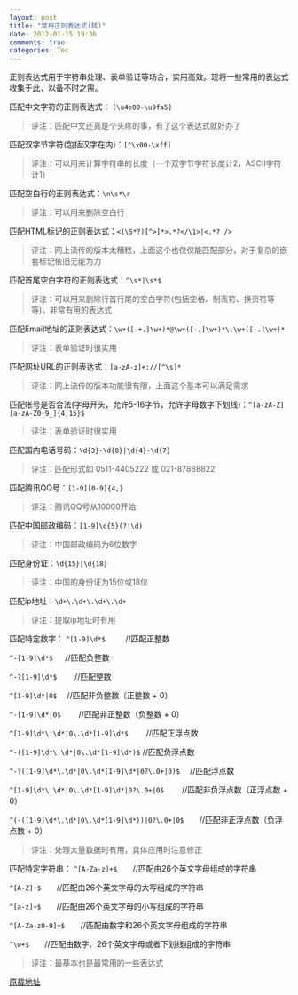 ```yaml
---
layout: post
title: "常用正则表达式(转)"
date: 2012-01-15 19:36
comments: true
categories: Tec
---
```

正则表达式用于字符串处理、表单验证等场合，实用高效。现将一些常用的表达式收集于此，以备不时之需。


匹配中文字符的正则表达式： `[\u4e00-\u9fa5]`
>评注：匹配中文还真是个头疼的事，有了这个表达式就好办了


匹配双字节字符(包括汉字在内)：`[^\x00-\xff]`
>评注：可以用来计算字符串的长度（一个双字节字符长度计2，ASCII字符计1）

<!--more-->


匹配空白行的正则表达式：`\n\s*\r`
>评注：可以用来删除空白行


匹配HTML标记的正则表达式：`<(\S*?)[^>]*>.*?</\1>|<.*? />`
>评注：网上流传的版本太糟糕，上面这个也仅仅能匹配部分，对于复杂的嵌套标记依旧无能为力


匹配首尾空白字符的正则表达式：`^\s*|\s*$`
>评注：可以用来删除行首行尾的空白字符(包括空格、制表符、换页符等等)，非常有用的表达式


匹配Email地址的正则表达式：`\w+([-+.]\w+)*@\w+([-.]\w+)*\.\w+([-.]\w+)*`
>评注：表单验证时很实用


匹配网址URL的正则表达式：`[a-zA-z]+://[^\s]*`
>评注：网上流传的版本功能很有限，上面这个基本可以满足需求


匹配帐号是否合法(字母开头，允许5-16字节，允许字母数字下划线)：`^[a-zA-Z][a-zA-Z0-9_]{4,15}$`
>评注：表单验证时很实用


匹配国内电话号码：`\d{3}-\d{8}|\d{4}-\d{7}`
>评注：匹配形式如 0511-4405222 或 021-87888822


匹配腾讯QQ号：`[1-9][0-9]{4,}`
>评注：腾讯QQ号从10000开始


匹配中国邮政编码：`[1-9]\d{5}(?!\d)`
>评注：中国邮政编码为6位数字


匹配身份证：`\d{15}|\d{18}`
>评注：中国的身份证为15位或18位


匹配ip地址：`\d+\.\d+\.\d+\.\d+`
>评注：提取ip地址时有用


匹配特定数字：
`^[1-9]\d*$`　 　 //匹配正整数


`^-[1-9]\d*$` 　 //匹配负整数


`^-?[1-9]\d*$`　　 //匹配整数


`^[1-9]\d*|0$`　 //匹配非负整数（正整数 + 0）


`^-[1-9]\d*|0$`　　 //匹配非正整数（负整数 + 0）


`^[1-9]\d*\.\d*|0\.\d*[1-9]\d*$`　　 //匹配正浮点数


`^-([1-9]\d*\.\d*|0\.\d*[1-9]\d*)$` //匹配负浮点数


`^-?([1-9]\d*\.\d*|0\.\d*[1-9]\d*|0?\.0+|0)$`　 //匹配浮点数


`^[1-9]\d*\.\d*|0\.\d*[1-9]\d*|0?\.0+|0$`　　 //匹配非负浮点数（正浮点数 + 0）


`^(-([1-9]\d*\.\d*|0\.\d*[1-9]\d*))|0?\.0+|0$`　　//匹配非正浮点数（负浮点数 + 0）


>评注：处理大量数据时有用，具体应用时注意修正


匹配特定字符串：
`^[A-Za-z]+$`　　//匹配由26个英文字母组成的字符串


`^[A-Z]+$`　　//匹配由26个英文字母的大写组成的字符串


`^[a-z]+$`　　//匹配由26个英文字母的小写组成的字符串


`^[A-Za-z0-9]+$`　　//匹配由数字和26个英文字母组成的字符串


`^\w+$`　　//匹配由数字、26个英文字母或者下划线组成的字符串

>评注：最基本也是最常用的一些表达式


[原载地址](http://lifesinger.3322.org/myblog/?p=185)






